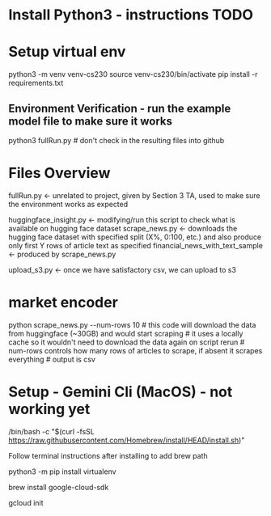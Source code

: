 # Install Python3 - instructions TODO

# Setup virtual env
python3 -m venv venv-cs230
source venv-cs230/bin/activate
pip install -r requirements.txt

## Environment Verification - run the example model file to make sure it works
python3 fullRun.py     # don't check in the resulting files into github

# Files Overview
fullRun.py                          <- unrelated to project, given by Section 3 TA, used to make sure the environment works as expected

huggingface_insight.py              <- modifying/run this script to check what is available on hugging face dataset
scrape_news.py                      <- downloads the hugging face dataset with specified split (X%, 0:100, etc.) and also produce only first Y rows of article text as specified
financial_news_with_text_sample     <- produced by scrape_news.py

upload_s3.py                        <- once we have satisfactory csv, we can upload to s3

# market encoder
python scrape_news.py --num-rows 10      # this code will download the data from huggingface (~30GB) and would start scraping
                                         # it uses a locally cache so it wouldn't need to download the data again on script rerun
                                         # num-rows controls how many rows of articles to scrape, if absent it scrapes everything
                                         # output is csv

# Setup - Gemini Cli (MacOS) - not working yet

/bin/bash -c "$(curl -fsSL https://raw.githubusercontent.com/Homebrew/install/HEAD/install.sh)"

Follow terminal instructions after installing to add brew path

python3 -m pip install virtualenv

brew install google-cloud-sdk

gcloud init
